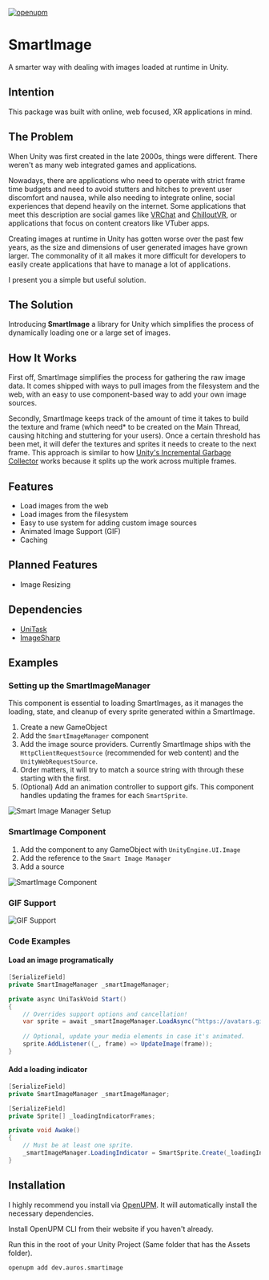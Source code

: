 [![openupm](https://img.shields.io/npm/v/dev.auros.smartimage?label=openupm&registry_uri=https://package.openupm.com)](https://openupm.com/packages/dev.auros.smartimage/)

# SmartImage
A smarter way with dealing with images loaded at runtime in Unity. 

## Intention
This package was built with online, web focused, XR applications in mind.

## The Problem
When Unity was first created in the late 2000s, things were different. There weren't as many web integrated games and applications.

Nowadays, there are applications who need to operate with strict frame time budgets and need to avoid stutters and hitches to prevent
user discomfort and nausea, while also needing to integrate online, social experiences that depend heavily on the internet. Some applications that
meet this description are social games like [VRChat](https://vrchat.com) and [ChilloutVR](https://store.steampowered.com/app/661130/ChilloutVR), or applications that focus on content creators like VTuber apps.

Creating images at runtime in Unity has gotten worse over the past few years, as the size and dimensions of user generated images have grown larger.
The commonality of it all makes it more difficult for developers to easily create applications that have to manage a lot of applications.

I present you a simple but useful solution.

## The Solution

Introducing **SmartImage** a library for Unity which simplifies the process of dynamically loading one or a large set of images.

## How It Works

First off, SmartImage simplifies the process for gathering the raw image data. It comes shipped with ways to pull images from the filesystem and the web, with an
easy to use component-based way to add your own image sources.

Secondly, SmartImage keeps track of the amount of time it takes to build the texture and frame (which need* to be created on the Main Thread, causing hitching
and stuttering for your users). Once a certain threshold has been met, it will defer the textures and sprites it needs to create to the next frame. This approach is similar
to how [Unity's Incremental Garbage Collector](https://docs.unity3d.com/Manual/performance-incremental-garbage-collection.html) works because it splits up the work across multiple frames.

## Features

* Load images from the web
* Load images from the filesystem
* Easy to use system for adding custom image sources
* Animated Image Support (GIF)
* Caching

## Planned Features
* Image Resizing

## Dependencies

* [UniTask](https://github.com/Cysharp/UniTask)
* [ImageSharp](https://github.com/SixLabors/ImageSharp)

## Examples

### Setting up the SmartImageManager
This component is essential to loading SmartImages, as it manages the loading, state, and cleanup of every sprite generated within a SmartImage.

1. Create a new GameObject
2. Add the `SmartImageManager` component
3. Add the image source providers. Currently SmartImage ships with the `HttpClientRequestSource` (recommended for web content) and the `UnityWebRequestSource`.
4. Order matters, it will try to match a source string with through these starting with the first.
5. (Optional) Add an animation controller to support gifs. This component handles updating the frames for each `SmartSprite`.

![Smart Image Manager Setup](https://user-images.githubusercontent.com/41306347/186303878-71d4478d-ba4e-47f3-9dea-619fb7ce8de3.gif)

### SmartImage Component

1. Add the component to any GameObject with `UnityEngine.UI.Image`
2. Add the reference to the `Smart Image Manager`
3. Add a source

![SmartImage Component](https://user-images.githubusercontent.com/41306347/186303023-b77cc527-f8f9-4bc9-ab62-9e96d578164e.gif)

### GIF Support

![GIF Support](https://user-images.githubusercontent.com/41306347/186304262-d500c47a-2acc-4d3a-b854-85908125547e.gif)

### Code Examples

#### Load an image programatically
```cs
[SerializeField]
private SmartImageManager _smartImageManager;

private async UniTaskVoid Start()
{
    // Overrides support options and cancellation!
    var sprite = await _smartImageManager.LoadAsync("https://avatars.githubusercontent.com/u/41306347");
    
    // Optional, update your media elements in case it's animated.
    sprite.AddListener((_, frame) => UpdateImage(frame));
}
```

#### Add a loading indicator
```cs
[SerializeField]
private SmartImageManager _smartImageManager;

[SerializeField]
private Sprite[] _loadingIndicatorFrames; 

private void Awake()
{
    // Must be at least one sprite.
    _smartImageManager.LoadingIndicator = SmartSprite.Create(_loadingIndicatorFrames, 0.5f);
}
```

## Installation
I highly recommend you install via [OpenUPM](https://openupm.com). It will automatically install the necessary dependencies.

Install OpenUPM CLI from their website if you haven't already.

Run this in the root of your Unity Project (Same folder that has the Assets folder).

`openupm add dev.auros.smartimage`
